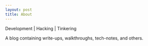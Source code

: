 ```yaml
---
layout: post
title: About
---
```


Development | Hacking | Tinkering

A blog containing write-ups, walkthroughs, tech-notes, and others.
